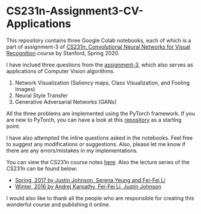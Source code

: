 # CS231n-Assignment3-CV-Applications
This repository contains three Google Colab notebooks, each of which is a part of assignment-3 of [CS231n: Convolutional Neural Networks for Visual Recognition](http://cs231n.stanford.edu/) course by Stanford, Spring 2020.

I have inclued three questions from the [assignment-3](https://cs231n.github.io/assignments2020/assignment3/), which also serves as applications of Computer Vision algorithms.

1. Network Visualization (Saliency maps, Class Visualization, and Fooling Images)
2. Neural Style Transfer
3. Generative Adversarial Networks (GANs)

All the three problems are implemented using the PyTorch framework. If you are new to PyTorch, you can have a look at this [repository](https://github.com/Darshansingh11/Understanding-PyTorch) as a starting point.

I have also attempted the inline questions asked in the notebooks. Feel free to suggest any modifications or suggestions. Also, please let me know if there are any errors/mistakes in my implementations.

You can view the CS231n course notes [here](https://cs231n.github.io/). 
Also the lecture series of the CS231n can be found below: 

* [Spring, 2017 by Justin Johnson, Serena Yeung and Fei-Fei Li](https://www.youtube.com/playlist?list=PL3FW7Lu3i5JvHM8ljYj-zLfQRF3EO8sYv)
* [Winter, 2016 by Andrej Karpathy, Fei-Fei Li, Justin Johnson](https://www.youtube.com/playlist?list=PLkt2uSq6rBVctENoVBg1TpCC7OQi31AlC)

I would also like to thank all the people who are responsible for creating this wonderful course and publishing it online. 
